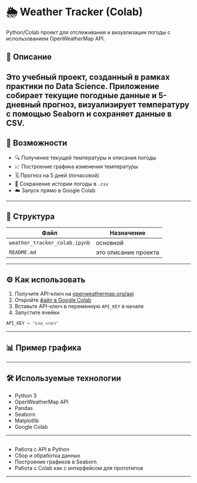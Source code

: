 # 🌦️ Weather Tracker (Colab)

Python/Colab проект для отслеживания и визуализации погоды с использованием OpenWeatherMap API.

## 📌 Описание

Это учебный проект, созданный в рамках практики по Data Science. Приложение собирает текущие погодные данные и 5-дневный прогноз, визуализирует температуру с помощью Seaborn и сохраняет данные в CSV.
---

## 🚀 Возможности

- 🔍 Получение текущей температуры и описания погоды
- 📈 Построение графика изменения температуры
- 🗓️ Прогноз на 5 дней (почасовой)
- 💾 Сохранение истории погоды в `.csv`
- ☁️ Запуск прямо в Google Colab

---

## 📂 Структура

Файл | Назначение
---|---
`weather_tracker_colab.ipynb` | основной
`README.md` | это описание проекта

---

## ⚙️ Как использовать

1. Получите API-ключ на [openweathermap.org/api](https://openweathermap.org/api)
2. Откройте [файл в Google Colab](https://colab.research.google.com/github/yourusername/weather-tracker-colab/blob/main/weather_tracker_colab.ipynb)
3. Вставьте API-ключ в переменную `API_KEY` в начале 
4. Запустите ячейки

```python
API_KEY = "ваш_ключ"
```

---

## 📊 Пример графика

> 

---

## 🛠️ Используемые технологии

- Python 3
- OpenWeatherMap API
- Pandas
- Seaborn
- Matplotlib
- Google Colab

---

## 

- Работа с API в Python
- Сбор и обработка данных
- Построение графиков в Seaborn
- Работа с Colab как с интерфейсом для прототипов

---

